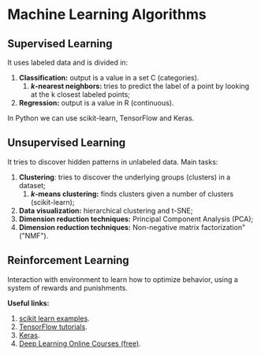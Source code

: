 # Machine Learning Algorithms

## Supervised Learning
It uses labeled data and is divided in:
1. **Classification:** output is a value in a set C (categories).
	1. ***k*-nearest neighbors:** tries to predict the label of a point by looking at the k closest labeled points;
2. **Regression:** output is a value in R (continuous).

In Python we can use scikit-learn, TensorFlow and Keras.

## Unsupervised Learning
It tries to discover hidden patterns in unlabeled data. Main tasks:
1. **Clustering**: tries to discover the underlying groups (clusters) in a dataset;
	1. ***k*-means clustering:** finds clusters given a number of clusters (scikit-learn);
2. **Data visualization:** hierarchical clustering and t-SNE;
3. **Dimension reduction techniques:** Principal Component Analysis (PCA);
4. **Dimension reduction techniques:** Non-negative matrix factorization" ("NMF").

## Reinforcement Learning
Interaction with environment to learn how to optimize behavior, using a system of rewards and punishments.

**Useful links:**
1. [scikit learn examples](https://scikit-learn.org/stable/auto_examples/index.html).
2. [TensorFlow tutorials](https://www.tensorflow.org/tutorials/).
3. [Keras](https://keras.io/).
4. [Deep Learning Online Courses (free)](https://www.fast.ai/).
